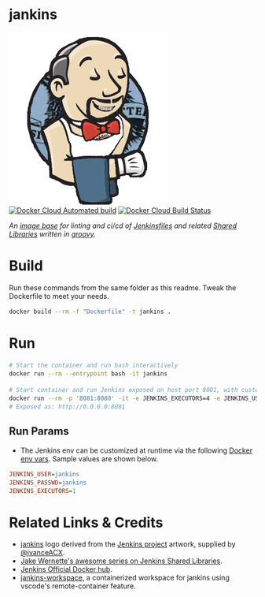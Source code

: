 # jankins

![logo](https://raw.githubusercontent.com/calebHankins/jankins/master/img/jankins.png)
[![Docker Cloud Automated build](https://img.shields.io/docker/cloud/automated/calebhankins/jankins.svg?style=flat-square)](https://hub.docker.com/r/calebhankins/jankins/)
[![Docker Cloud Build Status](https://img.shields.io/docker/cloud/build/calebhankins/jankins.svg?style=flat-square)](https://hub.docker.com/r/calebhankins/jankins/)

*An [image base](https://www.docker.com/) for linting and ci/cd of [Jenkinsfiles](https://www.jenkins.io/doc/book/pipeline/jenkinsfile/) and related [Shared Libraries](https://www.jenkins.io/doc/book/pipeline/shared-libraries/) written in [groovy](https://en.wikipedia.org/wiki/Apache_Groovy).*

# Build

Run these commands from the same folder as this readme. Tweak the Dockerfile to meet your needs.

```bash
docker build --rm -f "Dockerfile" -t jankins .
```

# Run

```bash
# Start the container and run bash interactively
docker run --rm --entrypoint bash -it jankins

# Start container and run Jenkins exposed on host port 8001, with custom env vars set
docker run --rm -p '8081:8080' -it -e JENKINS_EXECUTORS=4 -e JENKINS_USER='admin2' -e JENKINS_PASSWD='welcome1'  jankins
# Exposed as: http://0.0.0.0:8081
```

## Run Params
- The Jenkins env can be customized at runtime via the following [Docker env vars](https://docs.docker.com/engine/reference/commandline/run/#set-environment-variables--e---env---env-file). Sample values are shown below.

```ini
JENKINS_USER=jankins
JENKINS_PASSWD=jankins
JENKINS_EXECUTORS=1
```

# Related Links & Credits
- [jankins](https://github.com/calebHankins/jankins) logo derived from the [Jenkins project](https://jenkins.io/) artwork, supplied by [@jvanceACX](https://github.com/jvanceACX).
- [Jake Wernette's awesome series on Jenkins Shared Libraries](https://itnext.io/jenkins-shared-libraries-part-1-5ba3d072536a).
- [Jenkins Official Docker hub](https://hub.docker.com/r/jenkins/jenkins).
- [jankins-workspace](https://github.com/calebHankins/jankins-workspace), a containerized workspace for jankins using vscode's remote-container feature.
